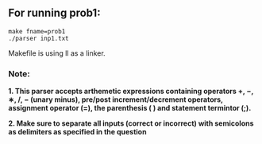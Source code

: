 ## For running prob1:
```
make fname=prob1
./parser inp1.txt
```

Makefile is using ll as a linker. 

### Note:

<b>1. This parser accepts arthemetic expressions containing operators +, −, ∗, /, − (unary minus), pre/post increment/decrement operators, assignment operator (=), the parenthesis ( ) and statement termintor (;). </b>

<b>2. Make sure to separate all inputs (correct or incorrect) with semicolons as delimiters as specified in the question</b>
